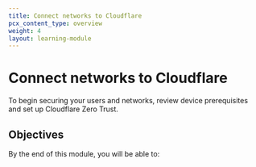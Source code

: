 ```yaml
---
title: Connect networks to Cloudflare
pcx_content_type: overview
weight: 4
layout: learning-module
---
```


# Connect networks to Cloudflare

To begin securing your users and networks, review device prerequisites and set up Cloudflare Zero Trust.

## Objectives

By the end of this module, you will be able to:
